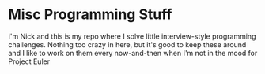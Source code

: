# Misc Programming Stuff

I'm Nick and this is my repo where I solve little interview-style programming challenges. Nothing too crazy in here, but it's good to keep these around and I like to work on them every now-and-then when I'm not in the mood for Project Euler
